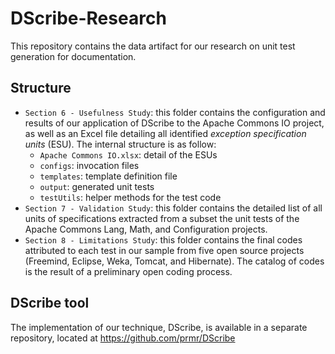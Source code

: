 # DScribe-Research
This repository contains the data artifact for our research on unit test generation for documentation.

## Structure

- `Section 6 - Usefulness Study`: this folder contains the configuration and results of our application of DScribe to the Apache Commons IO project, as well as an Excel file detailing all identified *exception specification units* (ESU). The internal structure is as follow:
  - `Apache Commons IO.xlsx`: detail of the ESUs
  - `configs`: invocation files
  - `templates`: template definition file
  - `output`: generated unit tests
  - `testUtils`: helper methods for the test code
- `Section 7 - Validation Study`: this folder contains the detailed list of all units of specifications extracted from a subset the unit tests of the Apache Commons Lang, Math, and Configuration projects.
- `Section 8 - Limitations Study`: this folder contains the final codes attributed to each test in our sample from five open source projects (Freemind, Eclipse, Weka, Tomcat, and Hibernate). The catalog of codes is the result of a preliminary open coding process.

## DScribe tool

The implementation of our technique, DScribe, is available in a separate repository, located at https://github.com/prmr/DScribe